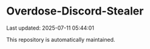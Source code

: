 # Overdose-Discord-Stealer

Last updated: 2025-07-11 05:44:01

This repository is automatically maintained.
